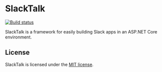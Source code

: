 SlackTalk
========

[![Build status](https://ci.appveyor.com/api/projects/status/d83943f9vdgybf38/branch/master?svg=true)](https://ci.appveyor.com/project/robertmiles3/slacktalk/branch/master)

SlackTalk is a framework for easily building Slack apps in an ASP.NET Core environment.

License
-------

SlackTalk is licensed under the [MIT license](https://github.com/devalp/SlackTalk/blob/master/LICENSE.txt).